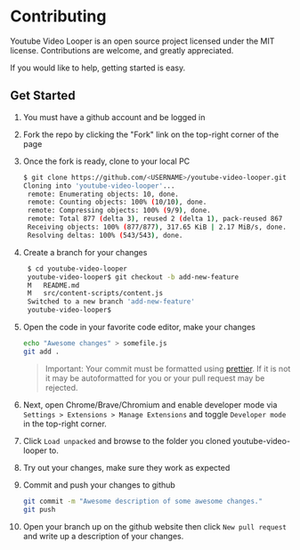 # Contributing

Youtube Video Looper is an open source project licensed under the MIT license.
Contributions are welcome, and greatly appreciated.

If you would like to help, getting started is easy.

## Get Started

1. You must have a github account and be logged in
2. Fork the repo by clicking the "Fork" link on the top-right corner of the page
3. Once the fork is ready, clone to your local PC

   ```sh
   $ git clone https://github.com/<USERNAME>/youtube-video-looper.git
   Cloning into 'youtube-video-looper'...
    remote: Enumerating objects: 10, done.
    remote: Counting objects: 100% (10/10), done.
    remote: Compressing objects: 100% (9/9), done.
    remote: Total 877 (delta 3), reused 2 (delta 1), pack-reused 867
    Receiving objects: 100% (877/877), 317.65 KiB | 2.17 MiB/s, done.
    Resolving deltas: 100% (543/543), done.
   ```

4. Create a branch for your changes

   ```sh
    $ cd youtube-video-looper
    youtube-video-looper$ git checkout -b add-new-feature
    M   README.md
    M   src/content-scripts/content.js
    Switched to a new branch 'add-new-feature'
    youtube-video-looper$
   ```

5. Open the code in your favorite code editor, make your changes

   ```sh
   echo "Awesome changes" > somefile.js
   git add .
   ```

   > Important: Your commit must be formatted using
   > [prettier](https://prettier.io/). If it is not it may be autoformatted for
   > you or your pull request may be rejected.

6. Next, open Chrome/Brave/Chromium and enable developer mode via
   `Settings > Extensions > Manage Extensions` and toggle `Developer mode` in
   the top-right corner.
7. Click `Load unpacked` and browse to the folder you cloned youtube-video-looper to.
8. Try out your changes, make sure they work as expected
9. Commit and push your changes to github

   ```sh
   git commit -m "Awesome description of some awesome changes."
   git push
   ```

10. Open your branch up on the github website then click `New pull request` and
    write up a description of your changes.

